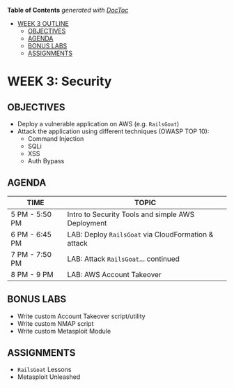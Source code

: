 <!-- START doctoc generated TOC please keep comment here to allow auto update -->
<!-- DON'T EDIT THIS SECTION, INSTEAD RE-RUN doctoc TO UPDATE -->
**Table of Contents**  *generated with [DocToc](https://github.com/thlorenz/doctoc)*

- [WEEK 3 OUTLINE](#week-3-outline)
  - [OBJECTIVES](#objectives)
  - [AGENDA](#agenda)
  - [BONUS LABS](#bonus-labs)
  - [ASSIGNMENTS](#assignments)

<!-- END doctoc generated TOC please keep comment here to allow auto update -->

# WEEK 3: Security 

## OBJECTIVES
- Deploy a vulnerable application on AWS (e.g. `RailsGoat`)
- Attack the application using different techniques (OWASP TOP 10):
  - Command Injection
  - SQLi
  - XSS
  - Auth Bypass

## AGENDA
TIME | TOPIC
---|---
5 PM - 5:50 PM | Intro to Security Tools and simple AWS Deployment
6 PM - 6:45 PM | LAB: Deploy `RailsGoat` via CloudFormation & attack
7 PM - 7:50 PM | LAB: Attack `RailsGoat`... continued
8 PM - 9 PM | LAB: AWS Account Takeover

## BONUS LABS
- Write custom Account Takeover script/utility
- Write custom NMAP script
- Write custom Metasploit Module

## ASSIGNMENTS
- `RailsGoat` Lessons
- Metasploit Unleashed
